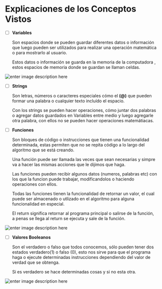 # Explicaciones de los Conceptos Vistos

- [ ] **Variables**

  Son espacios donde se pueden guardar diferentes datos o información que luego pueden ser utilizados para realizar una operación matemática o para mostrarlo al usuario.

  Estos datos o información se guarda en la memoria de la computadora , estos espacios de memoria donde se guardan se llaman celdas.

![enter image description here](https://wilsonquispe.vercel.app/assets/blog/variables/variablesVisualmente.png)

- [ ] **Strings**

  Son letras, números o caracteres especiales cómo el **(@)** que pueden formar una palabra o cualquier texto incluído el espacio.

  Con los strings se pueden hacer operaciones, cómo juntar dos palabras o agregar datos guardados en Variables entre medio y luego agregarle otra palabra, con ellos no se pueden hacer operaciones matemátiacas.

- [ ] **Funciones**

  Son bloques de código o instrucciones que tienen una funcionalidad determinada, estas permiten que no se repita código a lo largo del algoritmo que se está creando.

  Una función puede ser llamada las veces que sean necesarias y simpre va a hacer las mismas acciones que le dijimos que haga.

  Las funciones pueden recibir algunos datos (numeros, palabras etc) con los que la funcion puede trabajar, modificandolos o haciendo operaciones con ellos.

  Todas las funciones tienen la funcionalidad de retornar un valor, el cual puede ser almacenado o utlizado en el algoritmo para alguna funcionalidad en especial.

  El return significa retornar al programa principal o salirse de la función, a penas se llega al return se ejecuta y sale de la función.

![enter image description here](http://ferestrepoca.github.io/paradigmas-de-programacion/progfun/funcional_teoria/images/function.jpg)

- [ ] **Valores Booleanos**

  Son el verdadero o falso que todos conocemos, sólo pueden tener dos estados verdadero(1) o falso (0), esto nos sirve para que el programa haga o ejecute determinadas instrucciones dependiendo del valor de verdad que se obtenga.

  Si es verdadero se hace determinadas cosas y si no esta otra.

![enter image description here](https://encrypted-tbn0.gstatic.com/images?q=tbn:ANd9GcS517XKS4PIqbUogm8TeouII6ANz07nYVfbNw&usqp=CAU)
